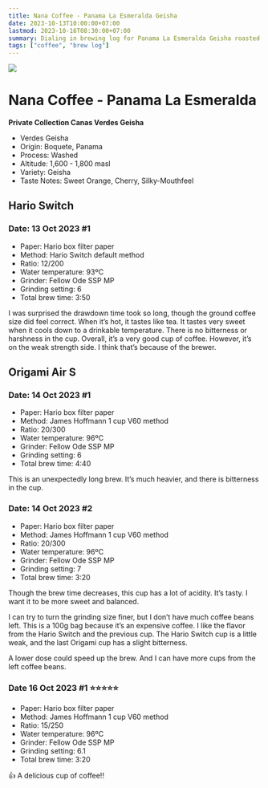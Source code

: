 ```yaml
---
title: Nana Coffee - Panama La Esmeralda Geisha
date: 2023-10-13T10:00:00+07:00
lastmod: 2023-10-16T08:30:00+07:00
summary: Dialing in brewing log for Panama La Esmeralda Geisha roasted by Nana Coffee
tags: ["coffee", "brew log"]
---
```


![](https://nanacoffeeroasters.com/cdn/shop/products/PanamaEsmeraldaPrivateCollectionCanasVerdesGeishaBOX_900x.jpg?v=1675007351)

# Nana Coffee - Panama La Esmeralda

**Private Collection Canas Verdes Geisha**

- Verdes Geisha
- Origin: Boquete, Panama
- Process: Washed
- Altitude: 1,600 - 1,800 masl
- Variety: Geisha
- Taste Notes: Sweet Orange, Cherry, Silky-Mouthfeel

## Hario Switch

### Date: 13 Oct 2023 #1

- Paper: Hario box filter paper
- Method: Hario Switch default method
- Ratio: 12/200
- Water temperature: 93ºC
- Grinder: Fellow Ode SSP MP
- Grinding setting: 6
- Total brew time: 3:50

I was surprised the drawdown time took so long, though the ground coffee size did feel correct. When it’s hot, it tastes like tea. It tastes very sweet when it cools down to a drinkable temperature. There is no bitterness or harshness in the cup. Overall, it’s a very good cup of coffee. However, it’s on the weak strength side. I think that’s because of the brewer.

## Origami Air S

### Date: 14 Oct 2023 #1

- Paper: Hario box filter paper
- Method: James Hoffmann 1 cup V60 method
- Ratio: 20/300
- Water temperature: 96ºC
- Grinder: Fellow Ode SSP MP
- Grinding setting: 6
- Total brew time: 4:40

This is an unexpectedly long brew. It’s much heavier, and there is bitterness in the cup.

### Date: 14 Oct 2023 #2

- Paper: Hario box filter paper
- Method: James Hoffmann 1 cup V60 method
- Ratio: 20/300
- Water temperature: 96ºC
- Grinder: Fellow Ode SSP MP
- Grinding setting: 7
- Total brew time: 3:20

Though the brew time decreases, this cup has a lot of acidity. It’s tasty. I want it to be more sweet and balanced.

I can try to turn the grinding size finer, but I don’t have much coffee beans left. This is a 100g bag because it’s an expensive coffee. I like the flavor from the Hario Switch and the previous cup. The Hario Switch cup is a little weak, and the last Origami cup has a slight bitterness. 

A lower dose could speed up the brew. And I can have more cups from the left coffee beans.

### Date 16 Oct 2023 #1 ⭐️⭐️⭐️⭐️⭐️

- Paper: Hario box filter paper
- Method: James Hoffmann 1 cup V60 method
- Ratio: 15/250
- Water temperature: 96ºC
- Grinder: Fellow Ode SSP MP
- Grinding setting: 6.1
- Total brew time: 3:20

👍 A delicious cup of coffee!!